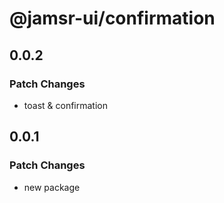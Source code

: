# @jamsr-ui/confirmation

## 0.0.2

### Patch Changes

- toast & confirmation

## 0.0.1

### Patch Changes

- new package
